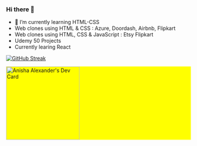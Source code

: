 ### Hi there 👋
- 🌱 I’m currently learning  HTML-CSS
- Web clones using HTML & CSS : Azure, Doordash, Airbnb, Flipkart
- Web clones using HTML, CSS & JavaScript : Etsy Flipkart
- Udemy 50 Projects
- Currently learing React


[![GitHub Streak](https://streak-stats.demolab.com?user=Anisha-Alexander&theme=radical)](https://git.io/streak-stats)
<div style='background-color:yellow;'>
  <a href="https://app.daily.dev/Anisha_Alexander">
     <img src="https://api.daily.dev/devcards/a22aa047ee4d4e2485317360004c2526.png?r=s59" width="200"    alt="Anisha Alexander's Dev Card"/>
  </a>
</div>
  


